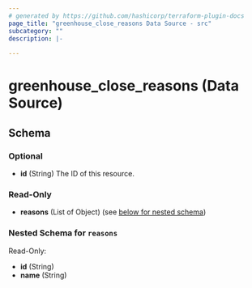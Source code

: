 ```yaml
---
# generated by https://github.com/hashicorp/terraform-plugin-docs
page_title: "greenhouse_close_reasons Data Source - src"
subcategory: ""
description: |-
  
---
```


# greenhouse_close_reasons (Data Source)





<!-- schema generated by tfplugindocs -->
## Schema

### Optional

- **id** (String) The ID of this resource.

### Read-Only

- **reasons** (List of Object) (see [below for nested schema](#nestedatt--reasons))

<a id="nestedatt--reasons"></a>
### Nested Schema for `reasons`

Read-Only:

- **id** (String)
- **name** (String)


